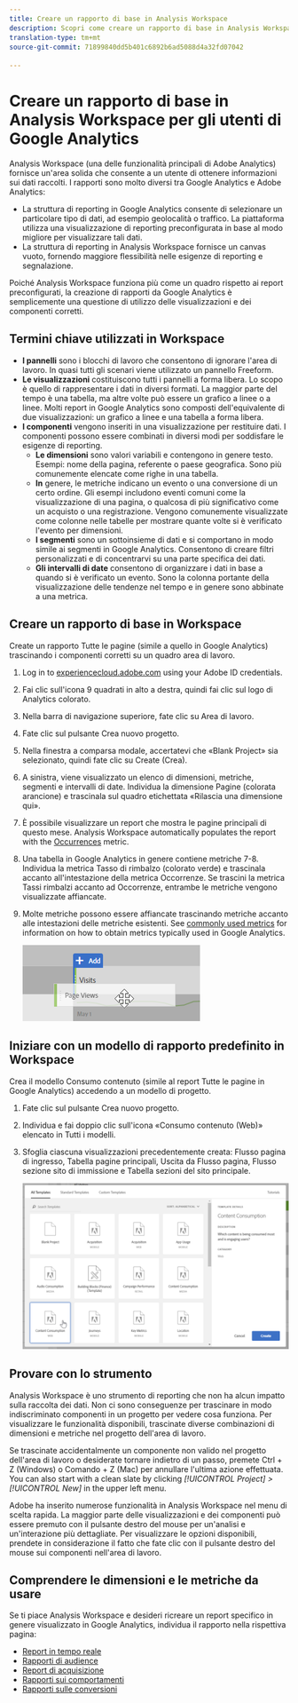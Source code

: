```yaml
---
title: Creare un rapporto di base in Analysis Workspace
description: Scopri come creare un rapporto di base in Analysis Workspace in un formato pensato per gli utenti che dispongono di strumenti di terze parti come Google Analytics.
translation-type: tm+mt
source-git-commit: 71899840dd5b401c6892b6ad5088d4a32fd07042

---
```



# Creare un rapporto di base in Analysis Workspace per gli utenti di Google Analytics

Analysis Workspace (una delle funzionalità principali di Adobe Analytics) fornisce un&#39;area solida che consente a un utente di ottenere informazioni sui dati raccolti. I rapporti sono molto diversi tra Google Analytics e Adobe Analytics:

* La struttura di reporting in Google Analytics consente di selezionare un particolare tipo di dati, ad esempio geolocalità o traffico. La piattaforma utilizza una visualizzazione di reporting preconfigurata in base al modo migliore per visualizzare tali dati.
* La struttura di reporting in Analysis Workspace fornisce un canvas vuoto, fornendo maggiore flessibilità nelle esigenze di reporting e segnalazione.

Poiché Analysis Workspace funziona più come un quadro rispetto ai report preconfigurati, la creazione di rapporti da Google Analytics è semplicemente una questione di utilizzo delle visualizzazioni e dei componenti corretti.

## Termini chiave utilizzati in Workspace

* **I pannelli** sono i blocchi di lavoro che consentono di ignorare l&#39;area di lavoro. In quasi tutti gli scenari viene utilizzato un pannello Freeform.
* **Le visualizzazioni** costituiscono tutti i pannelli a forma libera. Lo scopo è quello di rappresentare i dati in diversi formati. La maggior parte del tempo è una tabella, ma altre volte può essere un grafico a linee o a linee. Molti report in Google Analytics sono composti dell&#39;equivalente di due visualizzazioni: un grafico a linee e una tabella a forma libera.
* **I componenti** vengono inseriti in una visualizzazione per restituire dati. I componenti possono essere combinati in diversi modi per soddisfare le esigenze di reporting.
   * **Le dimensioni** sono valori variabili e contengono in genere testo. Esempi: nome della pagina, referente o paese geografica. Sono più comunemente elencate come righe in una tabella.
   * **In** genere, le metriche indicano un evento o una conversione di un certo ordine. Gli esempi includono eventi comuni come la visualizzazione di una pagina, o qualcosa di più significativo come un acquisto o una registrazione. Vengono comunemente visualizzate come colonne nelle tabelle per mostrare quante volte si è verificato l&#39;evento per dimensioni.
   * **I segmenti** sono un sottoinsieme di dati e si comportano in modo simile ai segmenti in Google Analytics. Consentono di creare filtri personalizzati e di concentrarvi su una parte specifica dei dati.
   * **Gli intervalli di date** consentono di organizzare i dati in base a quando si è verificato un evento. Sono la colonna portante della visualizzazione delle tendenze nel tempo e in genere sono abbinate a una metrica.

## Creare un rapporto di base in Workspace

Create un rapporto Tutte le pagine (simile a quello in Google Analytics) trascinando i componenti corretti su un quadro area di lavoro.

1. Log in to [experiencecloud.adobe.com](https://experiencecloud.adobe.com) using your Adobe ID credentials.
2. Fai clic sull&#39;icona 9 quadrati in alto a destra, quindi fai clic sul logo di Analytics colorato.
3. Nella barra di navigazione superiore, fate clic su Area di lavoro.
4. Fate clic sul pulsante Crea nuovo progetto.
5. Nella finestra a comparsa modale, accertatevi che «Blank Project» sia selezionato, quindi fate clic su Create (Crea).
6. A sinistra, viene visualizzato un elenco di dimensioni, metriche, segmenti e intervalli di date. Individua la dimensione Pagine (colorata arancione) e trascinala sul quadro etichettata «Rilascia una dimensione qui».
7. È possibile visualizzare un report che mostra le pagine principali di questo mese. Analysis Workspace automatically populates the report with the [Occurrences](../../../components/c-variables/c-metrics/metrics-occurrences.md) metric.
8. Una tabella in Google Analytics in genere contiene metriche 7-8. Individua la metrica Tasso di rimbalzo (colorato verde) e trascinala accanto all&#39;intestazione della metrica Occorrenze. Se trascini la metrica Tassi rimbalzi accanto ad Occorrenze, entrambe le metriche vengono visualizzate affiancate.
9. Molte metriche possono essere affiancate trascinando metriche accanto alle intestazioni delle metriche esistenti. See [commonly used metrics](common-metrics.md) for information on how to obtain metrics typically used in Google Analytics.

   ![Nuova metrica](../assets/new_metric.png)

## Iniziare con un modello di rapporto predefinito in Workspace

Crea il modello Consumo contenuto (simile al report Tutte le pagine in Google Analytics) accedendo a un modello di progetto.

1. Fate clic sul pulsante Crea nuovo progetto.
2. Individua e fai doppio clic sull&#39;icona «Consumo contenuto (Web)» elencato in Tutti i modelli.
3. Sfoglia ciascuna visualizzazioni precedentemente creata: Flusso pagina di ingresso, Tabella pagine principali, Uscita da Flusso pagina, Flusso sezione sito di immissione e Tabella sezioni del sito principale.

   ![Selezione modello](../assets/content_consumption_template.png)

## Provare con lo strumento

Analysis Workspace è uno strumento di reporting che non ha alcun impatto sulla raccolta dei dati. Non ci sono conseguenze per trascinare in modo indiscriminato componenti in un progetto per vedere cosa funziona. Per visualizzare le funzionalità disponibili, trascinate diverse combinazioni di dimensioni e metriche nel progetto dell&#39;area di lavoro.

Se trascinate accidentalmente un componente non valido nel progetto dell&#39;area di lavoro o desiderate tornare indietro di un passo, premete Ctrl + Z (Windows) o Comando + Z (Mac) per annullare l&#39;ultima azione effettuata. You can also start with a clean slate by clicking *[!UICONTROL Project] &gt; [!UICONTROL New]* in the upper left menu.

Adobe ha inserito numerose funzionalità in Analysis Workspace nel menu di scelta rapida. La maggior parte delle visualizzazioni e dei componenti può essere premuto con il pulsante destro del mouse per un&#39;analisi e un&#39;interazione più dettagliate. Per visualizzare le opzioni disponibili, prendete in considerazione il fatto che fate clic con il pulsante destro del mouse sui componenti nell&#39;area di lavoro.

## Comprendere le dimensioni e le metriche da usare

Se ti piace Analysis Workspace e desideri ricreare un report specifico in genere visualizzato in Google Analytics, individua il rapporto nella rispettiva pagina:

* [Report in tempo reale](realtime-reports.md)
* [Rapporti di audience](audience-reports.md)
* [Report di acquisizione](acquisition-reports.md)
* [Rapporti sui comportamenti](behavior-reports.md)
* [Rapporti sulle conversioni](conversions-reports.md)
